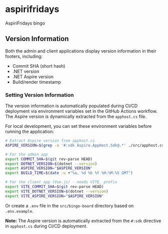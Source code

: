 # aspirifridays

AspiriFridays bingo

## Version Information

Both the admin and client applications display version information in their footers, including:
- Commit SHA (short hash)
- .NET version
- .NET Aspire version
- Build/render timestamp

### Setting Version Information

The version information is automatically populated during CI/CD deployment via environment variables set in the GitHub Actions workflow. The Aspire version is dynamically extracted from the `apphost.cs` file.

For local development, you can set these environment variables before running the application:

```bash
# Extract Aspire version from apphost.cs
ASPIRE_VERSION=$(grep -o '#:sdk Aspire.AppHost.Sdk@.*' ./src/apphost.cs | cut -d'@' -f2 | grep -oP '^\d+\.\d+\.\d+(-preview\.\d+)?')

# For the admin app
export COMMIT_SHA=$(git rev-parse HEAD)
export DOTNET_VERSION=$(dotnet --version)
export ASPIRE_VERSION="$ASPIRE_VERSION"
export BUILD_TIME=$(date -u +"%a, %d %b %Y %H:%M:%S GMT")

# For the client app (Vue.js) - needs VITE_ prefix
export VITE_COMMIT_SHA=$(git rev-parse HEAD)
export VITE_DOTNET_VERSION=$(dotnet --version)
export VITE_ASPIRE_VERSION="$ASPIRE_VERSION"
```

Or create a `.env` file in the `src/bingo-board` directory based on `.env.example`.

**Note:** The Aspire version is automatically extracted from the `#:sdk` directive in `apphost.cs` during CI/CD deployment.
